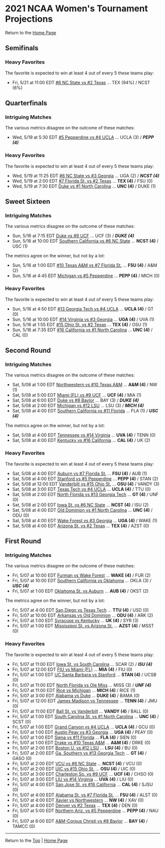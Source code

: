 <a name="top"></a>  
# 2021 NCAA Women's Tournament Projections

Return to the [Home Page](../../index.md)

## Semifinals

### Heavy Favorites

The favorite is expected to win at least 4 out of every 5 these teams play:

- Fri, 5/21 at 11:00 EDT	[#6 NC State vs #2 Texas](./matches/R5_11-20_NCST_vs_TEX.md) ... TEX (94%) / NCST (6%)
## Quarterfinals

### Intriguing Matches

The various metrics disagree on the outcome of these matches:

- Wed, 5/19 at  5:30 EDT	[#5 Pepperdine vs #4 UCLA](./matches/R4_9-16_PEPP_vs_UCLA.md) ... UCLA (3) / <b><i>PEPP (4)</i></b>

### Heavy Favorites

The favorite is expected to win at least 4 out of every 5 these teams play:

- Wed, 5/19 at 11:25 EDT	[#6 NC State vs #3 Georgia](./matches/R4_17-24_NCST_vs_UGA.md) ... UGA (2) / <b><i>NCST (4)</i></b>
- Wed, 5/19 at  2:00 EDT	[#7 Florida St. vs #2 Texas](./matches/R4_25-32_FSU_vs_TEX.md) ... <b>TEX (4)</b> / FSU (0)
- Wed, 5/19 at  7:30 EDT	[Duke vs #1 North Carolina](./matches/R4_1-8_DUKE_vs_UNC.md) ... <b>UNC (4)</b> / DUKE (1)
## Sweet Sixteen

### Intriguing Matches

The various metrics disagree on the outcome of these matches:

- Sun, 5/16 at  7:15 EDT	[Duke vs #9 UCF](./matches/R3_7-12_DUKE_vs_UCF.md) ... UCF (3) / <b><i>DUKE (4)</i></b>
- Sun, 5/16 at 10:00 EDT	[Southern California vs #6 NC State](./matches/R3_31-36_USC_vs_NCST.md) ... <b>NCST (4)</b> / USC (1)

The metrics agree on the winner, but not by a lot:

- Sun, 5/16 at  1:00 EDT	[#10 Texas A&M vs #7 Florida St.](./matches/R3_37-42_AM_vs_FSU.md) ... <b>FSU (4)</b> / A&M (2)
- Sun, 5/16 at  4:45 EDT	[Michigan vs #5 Pepperdine](./matches/R3_13-18_MICH_vs_PEPP.md) ... <b>PEPP (4)</b> / MICH (0)

### Heavy Favorites

The favorite is expected to win at least 4 out of every 5 these teams play:

- Sun, 5/16 at  4:50 EDT	[#13 Georgia Tech vs #4 UCLA](./matches/R3_19-24_GT_vs_UCLA.md) ... <b>UCLA (4)</b> / GT (0)
- Sun, 5/16 at 10:00 EDT	[#14 Virginia vs #3 Georgia](./matches/R3_25-30_UVA_vs_UGA.md) ... <b>UGA (4)</b> / UVA (1)
- Sun, 5/16 at  1:55 EDT	[#15 Ohio St. vs #2 Texas](./matches/R3_43-48_OSU_vs_TEX.md) ... <b>TEX (4)</b> / OSU (1)
- Sun, 5/16 at  7:35 EDT	[#16 California vs #1 North Carolina](./matches/R3_1-6_CAL_vs_UNC.md) ... <b>UNC (4)</b> / CAL (0)
## Second Round

### Intriguing Matches

The various metrics disagree on the outcome of these matches:

- Sat, 5/08 at  1:00 EDT	[Northwestern vs #10 Texas A&M](./matches/R2_53-56_NW_vs_AM.md) ... <b>A&M (4)</b> / NW (1)
- Sat, 5/08 at  5:00 EDT	[Miami (FL) vs #9 UCF](./matches/R2_9-12_MIA_vs_UCF.md) ... <b>UCF (4)</b> / MIA (1)
- Sat, 5/08 at  6:00 EDT	[Duke vs #8 Baylor](./matches/R2_13-16_DUKE_vs_BAY.md) ... BAY (3) / <b><i>DUKE (4)</i></b>
- Sat, 5/08 at  2:00 EDT	[Michigan vs #12 LSU](./matches/R2_21-24_MICH_vs_LSU.md) ... LSU (3) / <b><i>MICH (4)</i></b>
- Sat, 5/08 at  4:00 EDT	[Southern California vs #11 Florida](./matches/R2_41-44_USC_vs_FLA.md) ... FLA (1) / <b><i>USC (4)</i></b>

The metrics agree on the winner, but not by a lot:

- Sat, 5/08 at  4:00 EDT	[Tennessee vs #14 Virginia](./matches/R2_37-40_TENN_vs_UVA.md) ... <b>UVA (4)</b> / TENN (0)
- Sat, 5/08 at  4:00 EDT	[Kentucky vs #16 California](./matches/R2_5-8_UK_vs_CAL.md) ... <b>CAL (4)</b> / UK (2)

### Heavy Favorites

The favorite is expected to win at least 4 out of every 5 these teams play:

- Sat, 5/08 at  4:00 EDT	[Auburn vs #7 Florida St.](./matches/R2_49-52_AUB_vs_FSU.md) ... <b>FSU (4)</b> / AUB (1)
- Sat, 5/08 at  4:00 EDT	[Stanford vs #5 Pepperdine](./matches/R2_17-20_STAN_vs_PEPP.md) ... <b>PEPP (4)</b> / STAN (2)
- Sat, 5/08 at 12:00 EDT	[Vanderbilt vs #15 Ohio St.](./matches/R2_57-60_VANDY_vs_OSU.md) ... <b>OSU (4)</b> / VANDY (3)
- Sat, 5/08 at  3:00 EDT	[Texas Tech vs #4 UCLA](./matches/R2_29-32_TTU_vs_UCLA.md) ... <b>UCLA (4)</b> / TTU (0)
- Sat, 5/08 at  2:00 EDT	[North Florida vs #13 Georgia Tech](./matches/R2_25-28_UNF_vs_GT.md) ... <b>GT (4)</b> / UNF (0)
- Sat, 5/08 at  2:00 EDT	[Iowa St. vs #6 NC State](./matches/R2_45-48_ISU_vs_NCST.md) ... <b>NCST (4)</b> / ISU (2)
- Sat, 5/08 at  4:00 EDT	[Old Dominion vs #1 North Carolina](./matches/R2_1-4_ODU_vs_UNC.md) ... <b>UNC (4)</b> / ODU (0)
- Sat, 5/08 at  4:00 EDT	[Wake Forest vs #3 Georgia](./matches/R2_33-36_WAKE_vs_UGA.md) ... <b>UGA (4)</b> / WAKE (1)
- Sat, 5/08 at  4:00 EDT	[Arizona St. vs #2 Texas](./matches/R2_61-64_AZST_vs_TEX.md) ... <b>TEX (4)</b> / AZST (0)
## First Round

### Intriguing Matches

The various metrics disagree on the outcome of these matches:

- Fri, 5/07 at 10:00 EDT	[Furman vs Wake Forest](./matches/R1_35-36_FUR_vs_WAKE.md) ... <b>WAKE (4)</b> / FUR (2)
- Fri, 5/07 at 10:00 EDT	[Southern California vs Oklahoma](./matches/R1_43-44_USC_vs_OKLA.md) ... OKLA (3) / <b><i>USC (4)</i></b>
- Fri, 5/07 at  1:00 EDT	[Oklahoma St. vs Auburn](./matches/R1_51-52_OKST_vs_AUB.md) ... <b>AUB (4)</b> / OKST (2)

The metrics agree on the winner, but not by a lot:

- Fri, 5/07 at  4:00 EDT	[San Diego vs Texas Tech](./matches/R1_29-30_USD_vs_TTU.md) ... <b>TTU (4)</b> / USD (0)
- Fri, 5/07 at 10:00 EDT	[Arkansas vs Old Dominion](./matches/R1_3-4_ARK_vs_ODU.md) ... <b>ODU (4)</b> / ARK (2)
- Fri, 5/07 at  1:00 EDT	[Syracuse vs Kentucky](./matches/R1_5-6_SYR_vs_UK.md) ... <b>UK (4)</b> / SYR (3)
- Fri, 5/07 at  1:00 EDT	[Mississippi St. vs Arizona St.](./matches/R1_61-62_MSST_vs_AZST.md) ... <b>AZST (4)</b> / MSST (0)

### Heavy Favorites

The favorite is expected to win at least 4 out of every 5 these teams play:

- Fri, 5/07 at 11:00 EDT	[Iowa St. vs South Carolina](./matches/R1_45-46_ISU_vs_SCAR.md) ... SCAR (2) / <b><i>ISU (4)</i></b>
- Fri, 5/07 at 12:00 EDT	[FIU vs Miami (FL)](./matches/R1_11-12_FIU_vs_MIA.md) ... <b>MIA (4)</b> / FIU (0)
- Fri, 5/07 at  1:00 EDT	[UC Santa Barbara vs Stanford](./matches/R1_19-20_UCSB_vs_STAN.md) ... <b>STAN (4)</b> / UCSB (0)
- Fri, 5/07 at 11:00 EDT	[North Florida vs Ole Miss](./matches/R1_27-28_UNF_vs_MISS.md) ... MISS (3) / <b><i>UNF (4)</i></b>
- Fri, 5/07 at 11:00 EDT	[Rice vs Michigan](./matches/R1_21-22_RICE_vs_MICH.md) ... <b>MICH (4)</b> / RICE (1)
- Fri, 5/07 at  3:00 EDT	[Alabama vs Duke](./matches/R1_13-14_BAMA_vs_DUKE.md) ... <b>DUKE (4)</b> / BAMA (0)
- Fri, 5/07 at 12:00 EDT	[James Madison vs Tennessee](./matches/R1_37-38_JMU_vs_TENN.md) ... <b>TENN (4)</b> / JMU (0)
- Fri, 5/07 at 11:00 EDT	[Ball St. vs Vanderbilt](./matches/R1_59-60_BALL_vs_VANDY.md) ... <b>VANDY (4)</b> / BALL (0)
- Fri, 5/07 at  1:00 EDT	[South Carolina St. vs #1 North Carolina](./matches/R1_1-2_SCST_vs_UNC.md) ... <b>UNC (4)</b> / SCST (0)
- Fri, 5/07 at  1:00 EDT	[Grand Canyon vs #4 UCLA](./matches/R1_31-32_GCU_vs_UCLA.md) ... <b>UCLA (4)</b> / GCU (0)
- Fri, 5/07 at  1:00 EDT	[Austin Peay vs #3 Georgia](./matches/R1_33-34_PEAY_vs_UGA.md) ... <b>UGA (4)</b> / PEAY (0)
- Fri, 5/07 at  1:00 EDT	[Siena vs #11 Florida](./matches/R1_41-42_SIEN_vs_FLA.md) ... <b>FLA (4)</b> / SIEN (0)
- Fri, 5/07 at  1:00 EDT	[Drake vs #10 Texas A&M](./matches/R1_55-56_DRKE_vs_AM.md) ... <b>A&M (4)</b> / DRKE (0)
- Fri, 5/07 at  2:00 EDT	[Boston U. vs #12 LSU](./matches/R1_23-24_BU_vs_LSU.md) ... <b>LSU (4)</b> / BU (0)
- Fri, 5/07 at  2:00 EDT	[Ga. Southern vs #13 Georgia Tech](./matches/R1_25-26_GASO_vs_GT.md) ... <b>GT (4)</b> / GASO (0)
- Fri, 5/07 at  2:00 EDT	[VCU vs #6 NC State](./matches/R1_47-48_VCU_vs_NCST.md) ... <b>NCST (4)</b> / VCU (0)
- Fri, 5/07 at  2:00 EDT	[UIC vs #15 Ohio St.](./matches/R1_57-58_UIC_vs_OSU.md) ... <b>OSU (4)</b> / UIC (0)
- Fri, 5/07 at  3:00 EDT	[Charleston So. vs #9 UCF](./matches/R1_9-10_CHSO_vs_UCF.md) ... <b>UCF (4)</b> / CHSO (0)
- Fri, 5/07 at  3:00 EDT	[LIU vs #14 Virginia](./matches/R1_39-40_LIU_vs_UVA.md) ... <b>UVA (4)</b> / LIU (0)
- Fri, 5/07 at  4:00 EDT	[San Jose St. vs #16 California](./matches/R1_7-8_SJSU_vs_CAL.md) ... <b>CAL (4)</b> / SJSU (0)
- Fri, 5/07 at  4:00 EDT	[Alabama St. vs #7 Florida St.](./matches/R1_49-50_ALST_vs_FSU.md) ... <b>FSU (4)</b> / ALST (0)
- Fri, 5/07 at  4:00 EDT	[Xavier vs Northwestern](./matches/R1_53-54_XAV_vs_NW.md) ... <b>NW (4)</b> / XAV (0)
- Fri, 5/07 at  4:00 EDT	[Denver vs #2 Texas](./matches/R1_63-64_DEN_vs_TEX.md) ... <b>TEX (4)</b> / DEN (0)
- Fri, 5/07 at  5:00 EDT	[Northern Ariz. vs #5 Pepperdine](./matches/R1_17-18_NAU_vs_PEPP.md) ... <b>PEPP (4)</b> / NAU (0)
- Fri, 5/07 at  6:00 EDT	[A&M-Corpus Christi vs #8 Baylor](./matches/R1_15-16_TAMCC_vs_BAY.md) ... <b>BAY (4)</b> / TAMCC (0)
  
------
Return to the [Top](#top) &#124; [Home Page](../../index.md)

